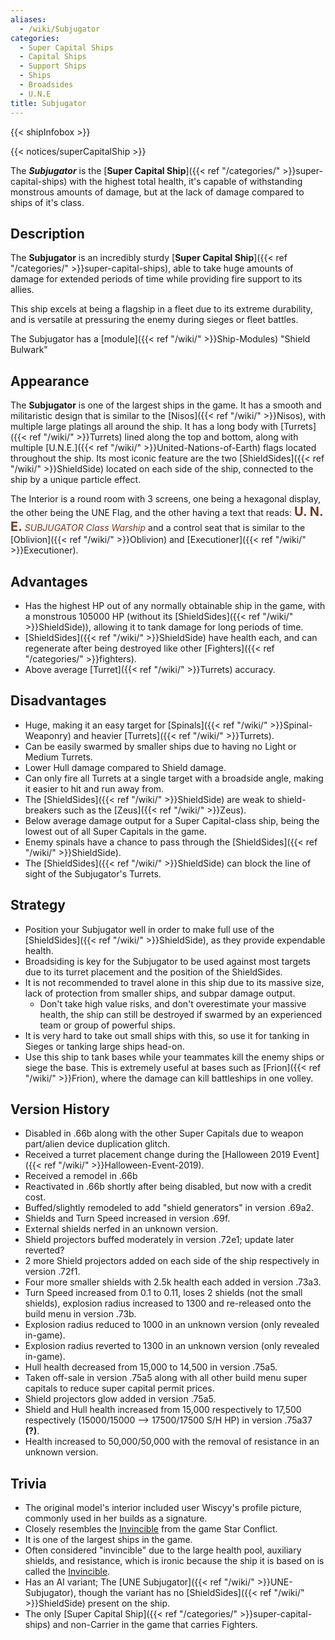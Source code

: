 ```yaml
---
aliases:
  - /wiki/Subjugator
categories:
  - Super Capital Ships
  - Capital Ships
  - Support Ships
  - Ships
  - Broadsides
  - U.N.E
title: Subjugator
---
```


{{< shipInfobox >}}

{{< notices/superCapitalShip >}}

The **_Subjugator_** is the [**Super Capital Ship**]({{< ref "/categories/" >}}super-capital-ships) with the highest total health, it's capable of withstanding monstrous amounts of damage, but at the lack of damage compared to ships of it's class.

## Description

The **Subjugator** is an incredibly sturdy [**Super Capital Ship**]({{< ref "/categories/" >}}super-capital-ships), able to take huge amounts of damage for extended periods of time while providing fire support to its allies.

This ship excels at being a flagship in a fleet due to its extreme durability, and is versatile at pressuring the enemy during sieges or fleet battles.

The Subjugator has a [module]({{< ref "/wiki/" >}}Ship-Modules) "Shield Bulwark"

## Appearance

The **Subjugator** is one of the largest ships in the game. It has a smooth and militaristic design that is similar to the [Nisos]({{< ref "/wiki/" >}}Nisos), with multiple large platings all around the ship. It has a long body with [Turrets]({{< ref "/wiki/" >}}Turrets) lined along the top and bottom, along with multiple [U.N.E.]({{< ref "/wiki/" >}}United-Nations-of-Earth) flags located throughout the ship. Its most iconic feature are the two [ShieldSides]({{< ref "/wiki/" >}}ShieldSide) located on each side of the ship, connected to the ship by a unique particle effect.

The Interior is a round room with 3 screens, one being a hexagonal display, the other being the UNE Flag, and the other having a text that reads: <span style="color:#76381f"><span style="font-size:15pt">**U. N. E.**</span> _SUBJUGATOR Class Warship_</span> and a control seat that is similar to the [Oblivion]({{< ref "/wiki/" >}}Oblivion) and [Executioner]({{< ref "/wiki/" >}}Executioner).

## Advantages

- Has the highest HP out of any normally obtainable ship in the game, with a monstrous 105000 HP (without its [ShieldSides]({{< ref "/wiki/" >}}ShieldSide)), allowing it to tank damage for long periods of time.
- [ShieldSides]({{< ref "/wiki/" >}}ShieldSide) have health each, and can regenerate after being destroyed like other [Fighters]({{< ref "/categories/" >}}fighters).
- Above average [Turret]({{< ref "/wiki/" >}}Turrets) accuracy.

## Disadvantages

- Huge, making it an easy target for [Spinals]({{< ref "/wiki/" >}}Spinal-Weaponry) and heavier [Turrets]({{< ref "/wiki/" >}}Turrets).
- Can be easily swarmed by smaller ships due to having no Light or Medium Turrets.
- Lower Hull damage compared to Shield damage.
- Can only fire all Turrets at a single target with a broadside angle, making it easier to hit and run away from.
- The [ShieldSides]({{< ref "/wiki/" >}}ShieldSide) are weak to shield-breakers such as the [Zeus]({{< ref "/wiki/" >}}Zeus).
- Below average damage output for a Super Capital-class ship, being the lowest out of all Super Capitals in the game.
- Enemy spinals have a chance to pass through the [ShieldSides]({{< ref "/wiki/" >}}ShieldSide).
- The [ShieldSides]({{< ref "/wiki/" >}}ShieldSide) can block the line of sight of the Subjugator's Turrets.

## Strategy

- Position your Subjugator well in order to make full use of the [ShieldSides]({{< ref "/wiki/" >}}ShieldSide), as they provide expendable health.
- Broadsiding is key for the Subjugator to be used against most targets due to its turret placement and the position of the ShieldSides.
- It is not recommended to travel alone in this ship due to its massive size, lack of protection from smaller ships, and subpar damage output.
  - Don't take high value risks, and don't overestimate your massive health, the ship can still be destroyed if swarmed by an experienced team or group of powerful ships.
- It is very hard to take out small ships with this, so use it for tanking in Sieges or tanking large ships head-on.
- Use this ship to tank bases while your teammates kill the enemy ships or siege the base. This is extremely useful at bases such as [Frion]({{< ref "/wiki/" >}}Frion), where the damage can kill battleships in one volley.

## Version History

- Disabled in .66b along with the other Super Capitals due to weapon part/alien device duplication glitch.
- Received a turret placement change during the [Halloween 2019 Event]({{< ref "/wiki/" >}}Halloween-Event-2019).
- Received a remodel in .66b
- Reactivated in .66b shortly after being disabled, but now with a credit cost.
- Buffed/slightly remodeled to add "shield generators" in version .69a2.
- Shields and Turn Speed increased in version .69f.
- External shields nerfed in an unknown version.
- Shield projectors buffed moderately in version .72e1; update later reverted?
- 2 more Shield projectors added on each side of the ship respectively in version .72f1.
- Four more smaller shields with 2.5k health each added in version .73a3.
- Turn Speed increased from 0.1 to 0.11, loses 2 shields (not the small shields), explosion radius increased to 1300 and re-released onto the build menu in version .73b.
- Explosion radius reduced to 1000 in an unknown version (only revealed in-game).
- Explosion radius reverted to 1300 in an unknown version (only revealed in-game).
- Hull health decreased from 15,000 to 14,500 in version .75a5.
- Taken off-sale in version .75a5 along with all other build menu super capitals to reduce super capital permit prices.
- Shield projectors glow added in version .75a5.
- Shield and Hull health increased from 15,000 respectively to 17,500 respectively (15000/15000 --> 17500/17500 S/H HP) in version .75a37 **(?)**.
- Health increased to 50,000/50,000 with the removal of resistance in an unknown version.

## Trivia

- The original model's interior included user Wiscyy's profile picture, commonly used in her builds as a signature.
- Closely resembles the [Invincible](https://wiki.star-conflict.com/index.php?title=Invincible) from the game Star Conflict.
- It is one of the largest ships in the game.
- Often considered "invincible" due to the large health pool, auxiliary shields, and resistance, which is ironic because the ship it is based on is called the [Invincible](https://wiki.star-conflict.com/index.php?title=Invincible).
- Has an AI variant; The [UNE Subjugator]({{< ref "/wiki/" >}}UNE-Subjugator), though the variant has no [ShieldSides]({{< ref "/wiki/" >}}ShieldSide) present on the ship.
- The only [Super Capital Ship]({{< ref "/categories/" >}}super-capital-ships) and non-Carrier in the game that carries Fighters.
